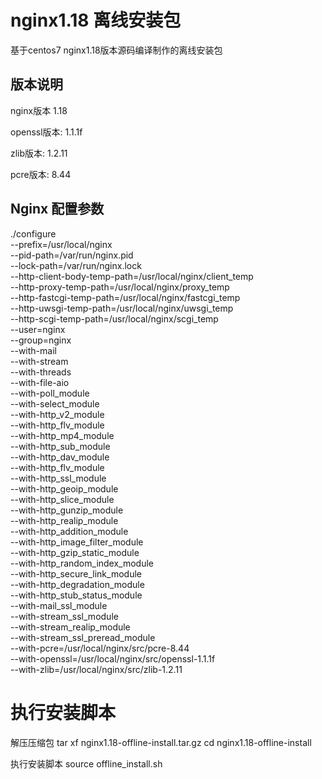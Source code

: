 # nginx1.18 离线安装包
基于centos7 nginx1.18版本源码编译制作的离线安装包

## 版本说明
nginx版本 1.18

openssl版本: 1.1.1f

zlib版本: 1.2.11

pcre版本: 8.44

## Nginx 配置参数
./configure \
--prefix=/usr/local/nginx \
--pid-path=/var/run/nginx.pid \
--lock-path=/var/run/nginx.lock \
--http-client-body-temp-path=/usr/local/nginx/client_temp \
--http-proxy-temp-path=/usr/local/nginx/proxy_temp \
--http-fastcgi-temp-path=/usr/local/nginx/fastcgi_temp \
--http-uwsgi-temp-path=/usr/local/nginx/uwsgi_temp \
--http-scgi-temp-path=/usr/local/nginx/scgi_temp \
--user=nginx \
--group=nginx \
--with-mail \
--with-stream \
--with-threads \
--with-file-aio \
--with-poll_module \
--with-select_module \
--with-http_v2_module \
--with-http_flv_module \
--with-http_mp4_module \
--with-http_sub_module \
--with-http_dav_module \
--with-http_flv_module \
--with-http_ssl_module \
--with-http_geoip_module \
--with-http_slice_module \
--with-http_gunzip_module \
--with-http_realip_module \
--with-http_addition_module \
--with-http_image_filter_module \
--with-http_gzip_static_module \
--with-http_random_index_module \
--with-http_secure_link_module \
--with-http_degradation_module \
--with-http_stub_status_module \
--with-mail_ssl_module \
--with-stream_ssl_module \
--with-stream_realip_module \
--with-stream_ssl_preread_module \
--with-pcre=/usr/local/nginx/src/pcre-8.44 \
--with-openssl=/usr/local/nginx/src/openssl-1.1.1f \
--with-zlib=/usr/local/nginx/src/zlib-1.2.11

# 执行安装脚本
解压压缩包
tar xf nginx1.18-offline-install.tar.gz
cd nginx1.18-offline-install

执行安装脚本
source offline_install.sh
